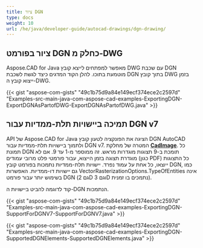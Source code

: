 ```yaml
---
title: ציור DGN
type: docs
weight: 10
url: /he/java/developer-guide/autocad-drawings/dgn-drawing/
---
```


## **ציור בפורמט DGN כחלק מ-DWG**

Aspose.CAD for Java מאפשר למפתחים לייצא קובץ DWG עם שכבת DGN מוטמעת בתוכו. להלן הקוד המדגים כיצד לגשת לשכבת DGN בתוך קובץ DWG בזמן ייצוא קובץ ה-DWG.

{{< gist "aspose-com-gists" "49c1b75d9a84e149ecf374ece2c2597d" "Examples-src-main-java-com-aspose-cad-examples-ExportingDGN-ExportDGNAsPartofDWG-ExportDGNAsPartofDWG.java" >}}

## **תמיכה ביישויות תלת-ממדיות עבור DGN v7**

API של Aspose.CAD for Java הציגה את הפונקציה לטעון קובץ DGN AutoCAD ולתמוך ביישויות תלת-ממדיות עבור DGN v7. המטרה של מחלקת [**CadImage**](https://reference.aspose.com/cad/java/com.aspose.cad.fileformats.cad/CadImage). כל תמונת DGN תומכת ב-9 תצוגות מוגדרות מראש. זה ממוספר מ-1 עד 9. אם לא מוגדרת תצוגה בזמן הייצוא, עבור פורמטי פלט מרובי עמודים (כגון PDF) כל התצוגות ייוצאו, כל אחת על עמוד נפרד. יישויות תלת-ממדיות נתמכות בפורמט קובץ DGN, כמו גם יישויות דו-ממדיות.
האפשרות VectorRasterizationOptions.TypeOfEntities אינה בשימוש יותר עבור פורמט DGN (גם 2D וגם 3D נתמכים בו זמנית).

קוד לדוגמה להביט ביישויות ה-DGN הנתמכות.

{{< gist "aspose-com-gists" "49c1b75d9a84e149ecf374ece2c2597d" "Examples-src-main-java-com-aspose-cad-examples-ExportingDGN-SupportForDGNV7-SupportForDGNV7.java" >}}

{{< gist "aspose-com-gists" "49c1b75d9a84e149ecf374ece2c2597d" "Examples-src-main-java-com-aspose-cad-examples-ExportingDGN-SupportedDGNElements-SupportedDGNElements.java" >}}
